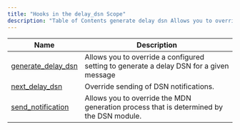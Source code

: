 ```yaml
---
title: "Hooks in the delay_dsn Scope"
description: "Table of Contents generate delay dsn Allows you to override a configured setting to generate a delay DSN for a given message next delay dsn Override sending of DSN notifications send notification Allows you to override the MDN generation process that is determined by the DSN module..."
---
```



| Name                                                                                                           | Description                                                                             |
|----------------------------------------------------------------------------------------------------------------|-----------------------------------------------------------------------------------------|
| [generate_delay_dsn](/momentum/3/3-api/hooks-delay-dsn-generate-delay-dsn) | Allows you to override a configured setting to generate a delay DSN for a given message |
| [next_delay_dsn](/momentum/3/3-api/hooks-delay-dsn-next-delay-dsn)         | Override sending of DSN notifications.                                                  |
| [send_notification](/momentum/3/3-api/hooks-delay-dsn-send-notification)   | Allows you to override the MDN generation process that is determined by the DSN module. |
